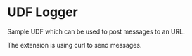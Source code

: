 # UDF Logger

Sample UDF which can be used to post messages to an URL.

The extension is using curl to send messages.


